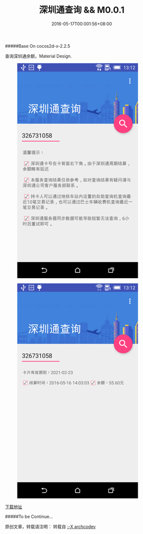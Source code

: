 ﻿---
layout: post
title: "深圳通查询 && M0.0.1"
modified:
categories: 
excerpt: "查深圳通余额还是不错的"
tags: [android, Material]
image:
  feature:
date: 2016-05-17T00:001:56+08:00
---
#####Base On cocos2d-x-2.2.5

查询深圳通余额，Material Design.

<figure>
	<a href="/images/2016/05/01.png"><img src="/images/2016/05/01.png"></a>
</figure>

<figure>
	<a href="/images/2016/05/02.png"><img src="/images/2016/05/02.png"></a>
</figure>


[下载地址](http://archcodev.com/attachment/szt.apk)

#####To be Continue…

原创文章，转载请注明： 转载自 <a href="http://archcodev.com">:-X archcodev</a>
